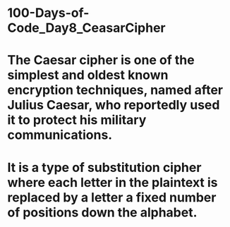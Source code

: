 # 100-Days-of-Code_Day8_CeasarCipher

# The Caesar cipher is one of the simplest and oldest known encryption techniques, named after Julius Caesar, who reportedly used it to protect his military communications. 
# It is a type of substitution cipher where each letter in the plaintext is replaced by a letter a fixed number of positions down the alphabet.
